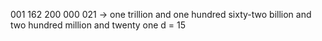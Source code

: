 001 162 200 000 021 -> one trillion and one hundred sixty-two billion and two hundred million and twenty one
d = 15






